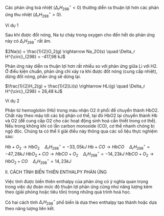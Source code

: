 Các phản ứng toả nhiệt ($\Delta_r H^{\circ}_{298} < 0$) thường diễn ra thuận lợi hơn các phản ứng thu nhiệt ($\Delta_r H^{\circ}_{298} > 0$).

Ví dụ 1

Sau khi được đốt nóng, Na tự cháy trong oxygen cho đến hết do phản ứng này có $\Delta_r H^{\circ}_{298}$ rất âm.

$2Na(s) + \frac{1}{2}O_2(g) \rightarrow Na_2O(s) \quad \Delta_r H^{\circ}_{298} = -417,98 kJ$

Phản ứng này diễn ra thuận lợi hơn rất nhiều so với phản ứng giữa Li với H2. Ở điều kiện chuẩn, phản ứng chỉ xảy ra khi được đốt nóng (cung cấp nhiệt), dừng đốt nóng, phản ứng sẽ dừng lại.

$\frac{1}{2}H_2(g) + \frac{1}{2}Li(s) \rightarrow HLi(g) \quad \Delta_r H^{\circ}_{298} = 26,48 kJ$

Ví dụ 2

Phân tử hemoglobin (Hb) trong máu nhận O2 ở phổi để chuyển thành HbO2. Chất này theo máu tới các bộ phận cơ thể, tại đó HbO2 lại chuyển thành Hb và O2 (để cung cấp O2 cho các hoạt động sinh hoá cần thiết trong cơ thể). Nếu trong không khí có lẫn carbon monoxide (CO), cơ thể nhanh chóng bị ngộ độc. Chúng ta có thể lí giải điều này thông qua các số liệu thực nghiệm sau:

$Hb + O_2 \rightarrow HbO_2 \quad \Delta_r H^{\circ}_{298} = -33,05 kJ$
$Hb + CO \rightarrow HbCO \quad \Delta_r H^{\circ}_{298} = -47,28 kJ$
$HbO_2 + CO \rightarrow HbCO + O_2 \quad \Delta_r H^{\circ}_{298} = -14,23 kJ$
$HbCO + O_2 \rightarrow HbO_2 + CO \quad \Delta_r H^{\circ}_{298} = 14,23 kJ$

II. CÁCH TÍNH BIẾN THIÊN ENTHALPY PHẢN ỨNG

Việc tính được biến thiên enthalpy của phản ứng có ý nghĩa quan trọng trong việc dự đoán mức độ thuận lợi phản ứng cũng như năng lượng kèm theo (giải phóng hoặc tiêu tốn) trong những quá trình hoá học.

Có hai cách tính $\Delta_r H^{\circ}_{298}$ phổ biến là dựa theo enthalpy tạo thành hoặc dựa theo năng lượng liên kết.